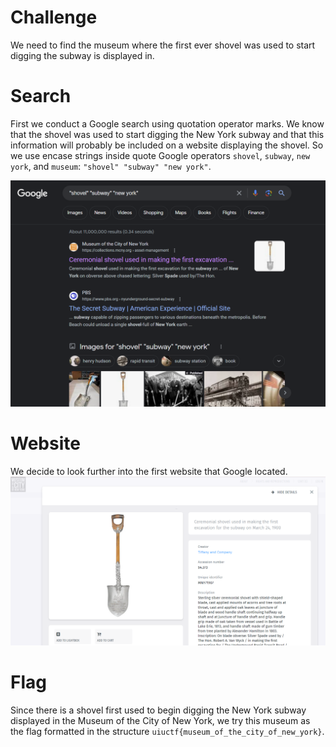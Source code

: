 # Challenge
We need to find the museum where the first ever shovel was used to start digging the subway is displayed in. 

# Search
First we conduct a Google search using quotation operator marks. We know that the shovel was used to start digging the New York subway and that this information will probably be included on a website displaying the shovel. So we use encase strings inside quote Google operators `shovel`,  `subway`, `new york`, and `museum`: `"shovel" "subway" "new york"`.

![Search](search.png)

# Website
We decide to look further into the first website that Google located. 
![Website](website.png)

# Flag
Since there is a shovel first used to begin digging the New York subway displayed in the Museum of the City of New York, we try this museum as the flag formatted in the structure `uiuctf{museum_of_the_city_of_new_york}`.
